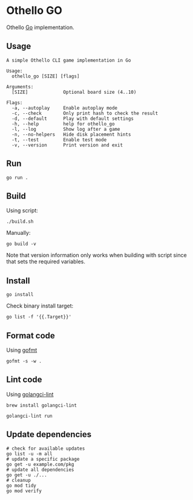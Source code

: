 # Othello GO

Othello [Go](https://go.dev/) implementation.

## Usage

```console
A simple Othello CLI game implementation in Go

Usage:
  othello_go [SIZE] [flags]

Arguments:
  [SIZE]             Optional board size (4..10)

Flags:
  -a, --autoplay     Enable autoplay mode
  -c, --check        Only print hash to check the result
  -d, --default      Play with default settings
  -h, --help         help for othello_go
  -l, --log          Show log after a game
  -n, --no-helpers   Hide disk placement hints
  -t, --test         Enable test mode
  -v, --version      Print version and exit
```

## Run

```shell
go run .
```

## Build

Using script:

```shell
./build.sh
```

Manually:

```shell
go build -v
```

Note that version information only works when building with script since that sets the required variables.

## Install

```shell
go install
```

Check binary install target:

```shell
go list -f '{{.Target}}'
```

## Format code

Using [gofmt](https://pkg.go.dev/cmd/gofmt)

```shell
gofmt -s -w .
```

## Lint code

Using [golangci-lint](https://golangci-lint.run/)

```shell
brew install golangci-lint

golangci-lint run
```

## Update dependencies

```shell
# check for available updates
go list -u -m all
# update a specific package
go get -u example.com/pkg
# update all dependencies
go get -u ./...
# cleanup
go mod tidy
go mod verify
```
